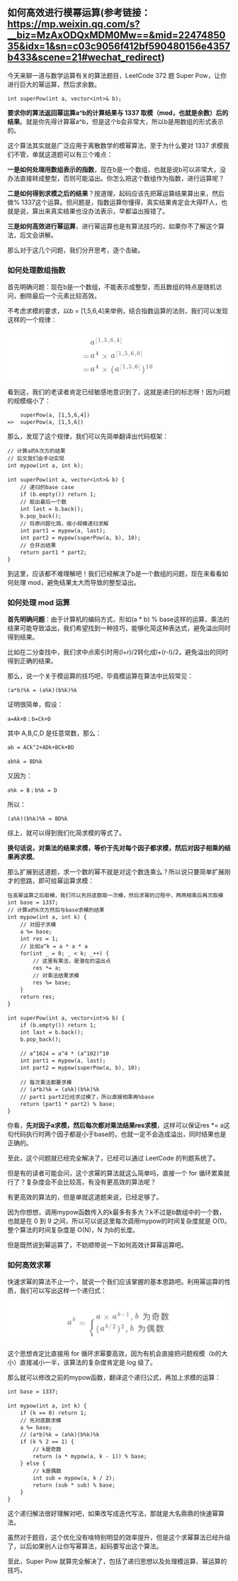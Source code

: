 ## 如何高效进行模幂运算(参考链接：https://mp.weixin.qq.com/s?__biz=MzAxODQxMDM0Mw==&mid=2247485035&idx=1&sn=c03c9056f412bf590480156e4357b433&scene=21#wechat_redirect)

今天来聊一道与数学运算有关的算法题目，LeetCode 372 题 Super Pow，让你进行巨大的幂运算，然后求余数。

```
int superPow(int a, vector<int>& b);
```

**要求你的算法返回幂运算a^b的计算结果与 1337 取模（mod，也就是余数）后的结果**。就是你先得计算幂a^b，但是这个b会非常大，所以b是用数组的形式表示的。

这个算法其实就是广泛应用于离散数学的模幂算法，至于为什么要对 1337 求模我们不管，单就这道题可以有三个难点：

**一是如何处理用数组表示的指数**，现在b是一个数组，也就是说b可以非常大，没办法直接转成整型，否则可能溢出。你怎么把这个数组作为指数，进行运算呢？

**二是如何得到求模之后的结果**？按道理，起码应该先把幂运算结果算出来，然后做% 1337这个运算。但问题是，指数运算你懂得，真实结果肯定会大得吓人，也就是说，算出来真实结果也没办法表示，早都溢出报错了。

**三是如何高效进行幂运算**，进行幂运算也是有算法技巧的，如果你不了解这个算法，后文会讲解。

那么对于这几个问题，我们分开思考，逐个击破。

### 如何处理数组指数

首先明确问题：现在b是一个数组，不能表示成整型，而且数组的特点是随机访问，删除最后一个元素比较高效。

不考虑求模的要求，以b = [1,5,6,4]来举例，结合指数运算的法则，我们可以发现这样的一个规律：

![](1-1.jpg)

看到这，我们的老读者肯定已经敏感地意识到了，这就是递归的标志呀！因为问题的规模缩小了：

```
    superPow(a, [1,5,6,4])
=>  superPow(a, [1,5,6])
```

那么，发现了这个规律，我们可以先简单翻译出代码框架：

```
// 计算a的k次方的结果
// 后文我们会手动实现
int mypow(int a, int k);

int superPow(int a, vector<int>& b) {
    // 递归的base case
    if (b.empty()) return 1;
    // 取出最后一个数
    int last = b.back();
    b.pop_back();
    // 将原问题化简，缩小规模递归求解
    int part1 = mypow(a, last);
    int part2 = mypow(superPow(a, b), 10);
    // 合并出结果
    return part1 * part2;
}
```

到这里，应该都不难理解吧！我们已经解决了b是一个数组的问题，现在来看看如何处理 mod，避免结果太大而导致的整型溢出。

### 如何处理 mod 运算

**首先明确问题**：由于计算机的编码方式，形如(a * b) % base这样的运算，乘法的结果可能导致溢出，我们希望找到一种技巧，能够化简这种表达式，避免溢出同时得到结果。

比如在二分查找中，我们求中点索引时用(l+r)/2转化成l+(r-l)/2，避免溢出的同时得到正确的结果。

那么，说一个关于模运算的技巧吧，毕竟模运算在算法中比较常见：

```
(a*b)%k = (a%k)(b%k)%k
```

证明很简单，假设：

```
a=Ak+B；b=Ck+D
```

其中 A,B,C,D 是任意常数，那么：

```
ab = ACk^2+ADk+BCk+BD

ab%k = BD%k
```

又因为：

```
a%k = B；b%k = D
```

所以：

```
(a%k)(b%k)%k = BD%k
```

综上，就可以得到我们化简求模的等式了。

**换句话说，对乘法的结果求模，等价于先对每个因子都求模，然后对因子相乘的结果再求模**。

那么扩展到这道题，求一个数的幂不就是对这个数连乘么？所以说只要简单扩展刚才的思路，即可给幂运算求模：

```
在高幂运算之后取模，我们可以先将底数取一次模，然后求幂的过程中，两两相乘后再次取模
int base = 1337;
// 计算a的k次方然后与base求模的结果
int mypow(int a, int k) {
    // 对因子求模
    a %= base;
    int res = 1;
    // 比如a^k = a * a * a
    for(int _ = 0; _ < k; _++) {
        // 这里有乘法，是潜在的溢出点
        res *= a;
        // 对乘法结果求模
        res %= base;
    }
    return res;
}

int superPow(int a, vector<int>& b) {
    if (b.empty()) return 1;
    int last = b.back();
    b.pop_back();
       
    // a^1024 = a^4 * (a^102)^10
    int part1 = mypow(a, last);
    int part2 = mypow(superPow(a, b), 10);
    
    // 每次乘法都要求模
    // (a*b)%k = (a%k)(b%k)%k 
    // part1 part2已经求过模了，所以直接相乘再%base
    return (part1 * part2) % base;
}
```

你看，**先对因子a求模，然后每次都对乘法结果res求模**，这样可以保证res *= a这句代码执行时两个因子都是小于base的，也就一定不会造成溢出，同时结果也是正确的。

至此，这个问题就已经完全解决了，已经可以通过 LeetCode 的判题系统了。

但是有的读者可能会问，这个求幂的算法就这么简单吗，直接一个 for 循环累乘就行了？复杂度会不会比较高，有没有更高效的算法呢？

有更高效的算法的，但是单就这道题来说，已经足够了。

因为你想想，调用mypow函数传入的k最多有多大？k不过是b数组中的一个数，也就是在 0 到 9 之间，所以可以说这里每次调用mypow的时间复杂度就是 O(1)。整个算法的时间复杂度是 O(N)，N 为b的长度。

但是既然说到幂运算了，不妨顺带说一下如何高效计算幂运算吧。

### 如何高效求幂

快速求幂的算法不止一个，就说一个我们应该掌握的基本思路吧。利用幂运算的性质，我们可以写出这样一个递归式：

![](1-2.jpg)

这个思想肯定比直接用 for 循环求幂要高效，因为有机会直接把问题规模（b的大小）直接减小一半，该算法的复杂度肯定是 log 级了。

那么就可以修改之前的mypow函数，翻译这个递归公式，再加上求模的运算：

```
int base = 1337;

int mypow(int a, int k) {
    if (k == 0) return 1;
    // 先对底数求模
    a %= base;
    // (a*b)%k = (a%k)(b%k)%k 
    if (k % 2 == 1) {
        // k是奇数
        return (a * mypow(a, k - 1)) % base;
    } else {
        // k是偶数
        int sub = mypow(a, k / 2);
        return (sub * sub) % base;
    }
}
```

这个递归解法很好理解对吧，如果改写成迭代写法，那就是大名鼎鼎的快速幂算法。

虽然对于题目，这个优化没有啥特别明显的效率提升，但是这个求幂算法已经升级了，以后如果别人让你写幂算法，起码要写出这个算法。

至此，Super Pow 就算完全解决了，包括了递归思想以及处理模运算、幂运算的技巧，

